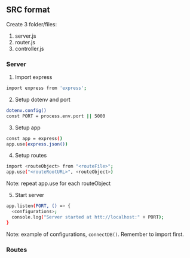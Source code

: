 ## SRC format
Create 3 folder/files:
1. server.js
2. router.js
3. controller.js
   
### Server
1. Import express
```bash
import express from 'express';
```

2. Setup dotenv and port
```bash
dotenv.config()
const PORT = process.env.port || 5000
```

3. Setup app
```bash
const app = express()
app.use(express.json())
```

4. Setup routes
```bash
import <routeObject> from "<routeFile>";
app.use("<routeRootURL>", <routeObject>)
```
Note: repeat app.use for each routeObject

5. Start server
```bash
app.listen(PORT, () => {
  <configurations>;
  console.log("Server started at htt://localhost:" + PORT);
}
```
Note: example of configurations, `connectDB()`. Remember to import first.

### Routes

